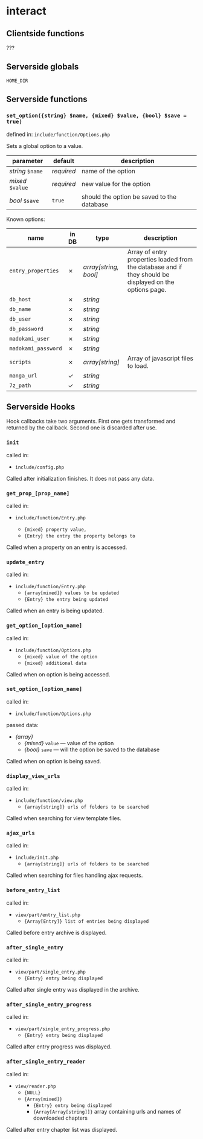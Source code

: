 # interact

## Clientside functions
???

## Serverside globals
`HOME_DIR`

## Serverside functions

### `set_option({string} $name, {mixed} $value, {bool} $save = true)`
defined in: `include/function/Options.php`

Sets a global option to a value.

| parameter | default | description |
| - | - | - |
| *string* `$name` | *required* | name of the option |
| *mixed* `$value` | *required* | new value for the option |
| *bool* `$save` | `true` | should the option be saved to the database |

Known options:

| name | in DB | type | description |
| - | - | - | - |
| `entry_properties` | &cross; | *array[string, bool]* | Array of entry properties loaded from the database and if they should be displayed on the options page. |
| `db_host` | &cross; | *string* | |
| `db_name` | &cross; | *string* | |
| `db_user` | &cross; | *string* | |
| `db_password` | &cross; | *string* | |
| `madokami_user` | &cross; | *string* | |
| `madokami_password` | &cross; | *string* | |
| `scripts` | &cross; | *array[string]* | Array of javascript files to load. |
| `manga_url` | &check; | *string* | |
| `7z_path` | &check; | *string* | |

## Serverside Hooks

Hook callbacks take two arguments. First one gets transformed and returned by the callback. Second one is discarded after use.

### `init`
called in:
- `include/config.php`

Called after initialization finishes. It does not pass any data.

### `get_prop_[prop_name]`
called in:
- `include/function/Entry.php`

  - `{mixed} property value,`
  - `{Entry} the entry the property belongs to`

Called when a property on an entry is accessed.

### `update_entry`
called in:
- `include/function/Entry.php`
  - `{array[mixed]} values to be updated`
  - `{Entry} the entry being updated`

Called when an entry is being updated.

### `get_option_[option_name]`
called in:
- `include/function/Options.php`
  - `{mixed} value of the option`
  - `{mixed} additional data`

Called when on option is being accessed.

### `set_option_[option_name]`
called in:
- `include/function/Options.php`

passed data:
- *{array}*
  - *{mixed}* `value` — value of the option
  - *{bool}* `save` — will the option be saved to the database

Called when on option is being saved.

### `display_view_urls`
called in:
- `include/function/view.php`
  - `{array[string]} urls of folders to be searched`

Called when searching for view template files.

### `ajax_urls`
called in:
- `include/init.php`
  - `{array[string]} urls of folders to be searched`

Called when searching for files handling ajax requests.

### `before_entry_list`
called in:
- `view/part/entry_list.php`
  - `{Array[Entry]} list of entries being displayed`

Called before entry archive is displayed.

### `after_single_entry`
called in:
- `view/part/single_entry.php`
  - `{Entry} entry being displayed`

Called after single entry was displayed in the archive.

### `after_single_entry_progress`
called in:
- `view/part/single_entry_progress.php`
  - `{Entry} entry being displayed`

Called after entry progress was displayed.

### `after_single_entry_reader`
called in:
- `view/reader.php`
  - `{NULL}`
  - `{Array[mixed]}`
    - `{Entry} entry being displayed`
    - `{Array[Array[string]]}` array containing urls and names of downloaded chapters

Called after entry chapter list was displayed.
